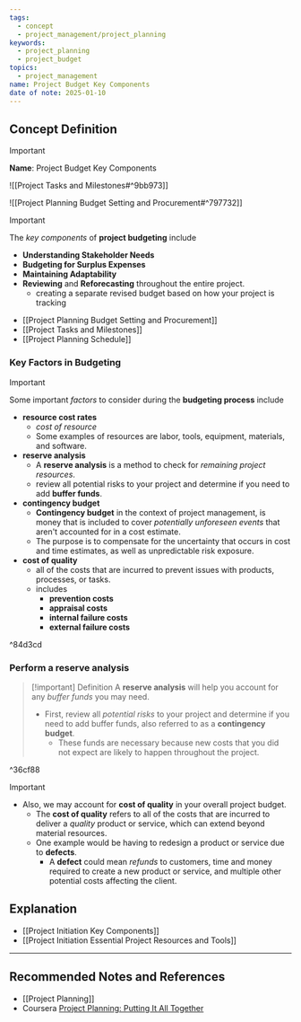 ```yaml
---
tags:
  - concept
  - project_management/project_planning
keywords:
  - project_planning
  - project_budget
topics:
  - project_management
name: Project Budget Key Components
date of note: 2025-01-10
---
```


## Concept Definition

>[!important]
>**Name**: Project Budget Key Components

![[Project Tasks and Milestones#^9bb973]]

![[Project Planning Budget Setting and Procurement#^797732]]


>[!important]
>The *key components* of **project budgeting** include
>- **Understanding Stakeholder Needs**
>- **Budgeting for Surplus Expenses** 
>- **Maintaining Adaptability**
>- **Reviewing** and **Reforecasting** throughout the entire project.
>	- creating a separate revised budget based on how your project is tracking

- [[Project Planning Budget Setting and Procurement]]
- [[Project Tasks and Milestones]]
- [[Project Planning Schedule]]

### Key Factors in Budgeting


>[!important] 
>Some important *factors* to consider during the **budgeting process** include
>- **resource cost rates**
>	- *cost of resource*
>	- Some examples of resources are labor, tools, equipment, materials, and software.
>- **reserve analysis**
>	- A **reserve analysis** is a method to check for *remaining project resources*.
>	- review all potential risks to your project and determine if you need to add **buffer funds**.
>- **contingency budget**
>	- **Contingency budget** in the context of project management, is money that is included to cover *potentially unforeseen events* that aren't accounted for in a cost estimate.
>	- The purpose is to compensate for the uncertainty that occurs in cost and time estimates, as well as unpredictable risk exposure.
>- **cost of quality**
>	-  all of the costs that are incurred to prevent issues with products, processes, or tasks.
>	- includes 
>		- **prevention costs**
>		- **appraisal costs**
>		- **internal failure costs**
>		- **external failure costs**

^84d3cd

### Perform a reserve analysis

>[!important] Definition
>A **reserve analysis** will help you account for any *buffer funds* you may need. 
>- First, review all *potential risks* to your project and determine if you need to add buffer funds, also referred to as a **contingency budget**. 
>	- These funds are necessary because new costs that you did not expect are likely to happen throughout the project.

^36cf88

>[!important]
>- Also, we may account for **cost of quality** in your overall project budget.
>	- The **cost of quality** refers to all of the costs that are incurred to deliver a *quality* product or service, which can extend beyond material resources.
>	- One example would be having to redesign a product or service due to **defects**. 
>		- A **defect** could mean *refunds* to customers, time and money required to create a new product or service, and multiple other potential costs affecting the client.


## Explanation





- [[Project Initiation Key Components]]
- [[Project Initiation Essential Project Resources and Tools]]




-----------
##  Recommended Notes and References


- [[Project Planning]]
- Coursera [Project Planning: Putting It All Together](https://www.coursera.org/learn/project-planning-google/home/welcome)